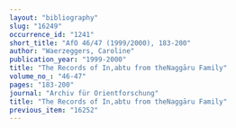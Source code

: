 ```yaml
---
layout: "bibliography"
slug: "16249"
occurrence_id: "1241"
short_title: "AfO 46/47 (1999/2000), 183-200"
author: "Waerzeggers, Caroline"
publication_year: "1999-2000"
title: "The Records of In‚abtu from theNaggāru Family"
volume_no_: "46-47"
pages: "183-200"
journal: "Archiv für Orientforschung"
title: "The Records of In‚abtu from theNaggāru Family"
previous_item: "16252"
---
```

